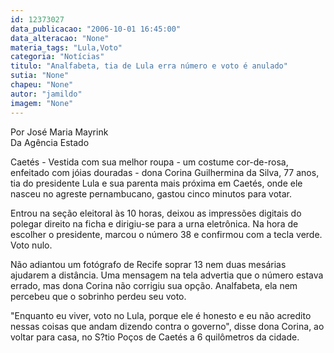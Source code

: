 ```yaml
---
id: 12373027
data_publicacao: "2006-10-01 16:45:00"
data_alteracao: "None"
materia_tags: "Lula,Voto"
categoria: "Notícias"
titulo: "Analfabeta, tia de Lula erra número e voto é anulado"
sutia: "None"
chapeu: "None"
autor: "jamildo"
imagem: "None"
---
```

<p>Por Jos&eacute; Maria Mayrink<br />Da Ag&ecirc;ncia Estado</p>
<p>Caet&eacute;s - Vestida com sua melhor roupa - um costume cor-de-rosa, enfeitado com j&oacute;ias douradas - dona Corina Guilhermina da Silva, 77 anos, tia do presidente Lula e sua parenta mais pr&oacute;xima em Caet&eacute;s, onde ele nasceu no agreste pernambucano, gastou cinco minutos para votar.</p>
<p>Entrou na se&ccedil;&atilde;o eleitoral &agrave;s 10 horas, deixou as impress&otilde;es digitais do polegar direito na ficha e dirigiu-se para a urna eletr&ocirc;nica. Na hora de escolher o presidente, marcou o n&uacute;mero 38 e confirmou com a tecla verde. Voto nulo.</p>
<p>N&atilde;o adiantou um fot&oacute;grafo de Recife soprar 13 nem duas mes&aacute;rias ajudarem a dist&acirc;ncia. Uma mensagem na tela advertia que o n&uacute;mero estava errado, mas dona Corina n&atilde;o corrigiu sua op&ccedil;&atilde;o. Analfabeta, ela nem percebeu que o sobrinho perdeu seu voto.</p>
<p>"Enquanto eu viver, voto no Lula, porque ele &eacute; honesto e eu n&atilde;o acredito nessas coisas que andam dizendo contra o governo", disse dona Corina, ao voltar para casa, no S?tio Po&ccedil;os de Caet&eacute;s a 6 quil&ocirc;metros da cidade.</p>
